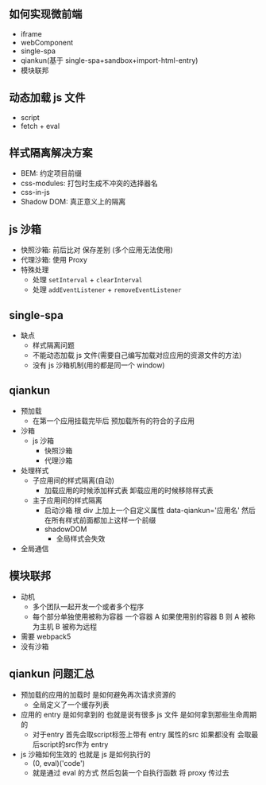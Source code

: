 ## 如何实现微前端

- iframe
- webComponent
- single-spa
- qiankun(基于 single-spa+sandbox+import-html-entry)
- 模块联邦

## 动态加载 js 文件

- script
- fetch + eval

## 样式隔离解决方案

- BEM: 约定项目前缀
- css-modules: 打包时生成不冲突的选择器名
- css-in-js
- Shadow DOM: 真正意义上的隔离

## js 沙箱

- 快照沙箱: 前后比对 保存差别 (多个应用无法使用)
- 代理沙箱: 使用 Proxy
- 特殊处理
  - 处理 `setInterval` + `clearInterval`
  - 处理 `addEventListener` + `removeEventListener`

## single-spa

- 缺点
  - 样式隔离问题
  - 不能动态加载 js 文件(需要自己编写加载对应应用的资源文件的方法)
  - 没有 js 沙箱机制(用的都是同一个 window)

## qiankun

- 预加载
  - 在第一个应用挂载完毕后 预加载所有的符合的子应用
- 沙箱
  - js 沙箱
    - 快照沙箱
    - 代理沙箱
- 处理样式
  - 子应用间的样式隔离(自动)
    - 加载应用的时候添加样式表 卸载应用的时候移除样式表
  - 主子应用间的样式隔离
    - 启动沙箱 根 div 上加上一个自定义属性 data-qiankun='应用名' 然后在所有样式前面都加上这样一个前缀
    - shadowDOM
      - 全局样式会失效
- 全局通信

## 模块联邦

- 动机
  - 多个团队一起开发一个或者多个程序
  - 每个部分单独使用被称为容器 一个容器 A 如果使用别的容器 B 则 A 被称为主机 B 被称为远程
- 需要 webpack5
- 没有沙箱

## qiankun 问题汇总

- 预加载的应用的加载时 是如何避免再次请求资源的
  - 全局定义了一个缓存列表
- 应用的 entry 是如何拿到的 也就是说有很多 js 文件 是如何拿到那些生命周期的
  - 对于entry 首先会取script标签上带有 entry 属性的src 如果都没有 会取最后script的src作为 entry
- js 沙箱如何生效的 也就是 js 是如何执行的
  - (0, eval)('code')
  - 就是通过 eval 的方式 然后包装一个自执行函数 将 proxy 传过去
